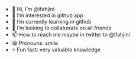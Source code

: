 - 👋 Hi, I’m @ifahjini
- 👀 I’m interested in github app
- 🌱 I’m currently learning in github
- 💞️ I’m looking to collaborate on all friends
- 📫 How to reach me maybe in twitter to @ifahjini
- 😄 Pronouns: smile
- ⚡ Fun fact: very valuable knowledge

<!---
ifahjini/ifahjini is a ✨ special ✨ repository because its `README.md` (this file) appears on your GitHub profile.
You can click the Preview link to take a look at your changes.
--->
